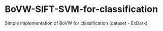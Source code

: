 # BoVW-SIFT-SVM-for-classification
Simple implementation of BoVW for classification (dataset - ExDark)
